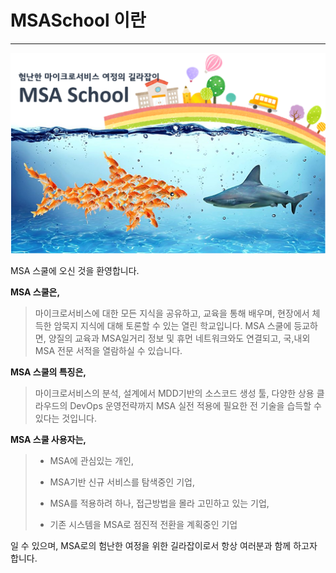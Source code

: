 # MSASchool 이란
---
![](/img/01_Introduction/01/image2.png)

MSA 스쿨에 오신 것을 환영합니다.

**MSA 스쿨은,**

> 마이크로서비스에 대한 모든 지식을 공유하고, 교육을 통해 배우며, 현장에서 체득한 암묵지 지식에 대해 토론할 수 
> 있는 열린 학교입니다. MSA 스쿨에 등교하면, 양질의 교육과 MSA일거리 정보 및 휴먼 네트워크와도 연결되고, 
> 국,내외 MSA 전문 서적을 열람하실 수 있습니다.

**MSA 스쿨의 특징은,**

> 마이크로서비스의 분석, 설계에서 MDD기반의 소스코드 생성 툴, 다양한 상용 클라우드의 DevOps 운영전략까지 
> MSA 실전 적용에 필요한 전 기술을 습득할 수 있다는 것입니다.

**MSA 스쿨 사용자는,**

> - MSA에 관심있는 개인,
>
> - MSA기반 신규 서비스를 탐색중인 기업,
>
> - MSA를 적용하려 하나, 접근방법을 몰라 고민하고 있는 기업,
>
> - 기존 시스템을 MSA로 점진적 전환을 계획중인 기업

일 수 있으며, MSA로의 험난한 여정을 위한 길라잡이로서 항상 여러분과 함께 하고자 합니다.